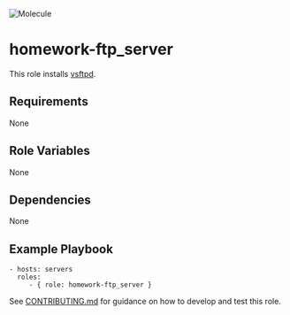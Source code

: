 ![Molecule](https://github.com/exit107/homework-ftp_server/workflows/Molecule/badge.svg)

homework-ftp_server
=========

This role installs [vsftpd](https://security.appspot.com/vsftpd.html).

Requirements
------------

None

Role Variables
--------------

None

Dependencies
------------

None

Example Playbook
----------------

    - hosts: servers
      roles:
         - { role: homework-ftp_server }

See [CONTRIBUTING.md](https://github.com/exit107/homework-ftp_server/blob/master/CONTRIBUTING.md) for guidance on how to develop and test this role.
